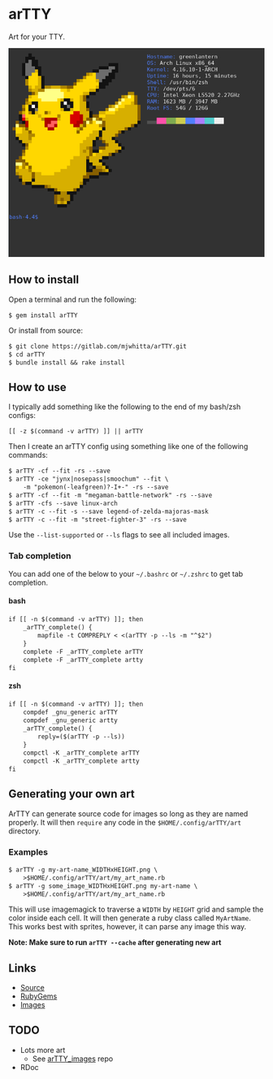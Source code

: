 # arTTY

Art for your TTY.

![Screenshot](imgs/screenshot.png)

## How to install

Open a terminal and run the following:

```
$ gem install arTTY
```

Or install from source:

```
$ git clone https://gitlab.com/mjwhitta/arTTY.git
$ cd arTTY
$ bundle install && rake install
```

## How to use

I typically add something like the following to the end of my bash/zsh
configs:

```
[[ -z $(command -v arTTY) ]] || arTTY
```

Then I create an arTTY config using something like one of the
following commands:

```
$ arTTY -cf --fit -rs --save
$ arTTY -ce "jynx|nosepass|smoochum" --fit \
    -m "pokemon(-leafgreen)?-I+-" -rs --save
$ arTTY -cf --fit -m "megaman-battle-network" -rs --save
$ arTTY -cfs --save linux-arch
$ arTTY -c --fit -s --save legend-of-zelda-majoras-mask
$ arTTY -c --fit -m "street-fighter-3" -rs --save
```

Use the `--list-supported` or `--ls` flags to see all included images.

### Tab completion

You can add one of the below to your `~/.bashrc` or `~/.zshrc` to get
tab completion.

#### bash

```
if [[ -n $(command -v arTTY) ]]; then
    _arTTY_complete() {
        mapfile -t COMPREPLY < <(arTTY -p --ls -m "^$2")
    }
    complete -F _arTTY_complete arTTY
    complete -F _arTTY_complete artty
fi
```

#### zsh

```
if [[ -n $(command -v arTTY) ]]; then
    compdef _gnu_generic arTTY
    compdef _gnu_generic artty
    _arTTY_complete() {
        reply=($(arTTY -p --ls))
    }
    compctl -K _arTTY_complete arTTY
    compctl -K _arTTY_complete artty
fi
```

## Generating your own art

ArTTY can generate source code for images so long as they are named
properly. It will then `require` any code in the
`$HOME/.config/arTTY/art` directory.

### Examples

```
$ arTTY -g my-art-name_WIDTHxHEIGHT.png \
    >$HOME/.config/arTTY/art/my_art_name.rb
$ arTTY -g some_image_WIDTHxHEIGHT.png my-art-name \
    >$HOME/.config/arTTY/art/my_art_name.rb
```

This will use imagemagick to traverse a `WIDTH` by `HEIGHT` grid and
sample the color inside each cell. It will then generate a ruby class
called `MyArtName`. This works best with sprites, however, it can
parse any image this way.

**Note: Make sure to run `arTTY --cache` after generating new art**

## Links

- [Source](https://gitlab.com/mjwhitta/arTTY)
- [RubyGems](https://rubygems.org/gems/arTTY)
- [Images](https://gitlab.com/mjwhitta/arTTY_images)

## TODO

- Lots more art
    - See [arTTY_images] repo
- RDoc

[arTTY_images]: https://gitlab.com/mjwhitta/arTTY_images#todo
